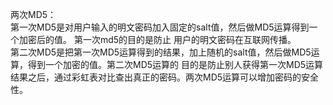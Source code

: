 两次MD5：     
第一次MD5是对用户输入的明文密码加入固定的salt值，然后做MD5运算得到一个加密后的值。 第一次md5的目的是防止
用户的明文密码在互联网传播。       
第二次MD5是把第一次MD5运算得到的结果，加上随机的salt值，然后做MD5运算，得到一个加密的值。第二次MD5运算的
目的是防止别人获得第一次MD5运算结果之后，通过彩虹表对比查出真正的密码。两次MD5运算可以增加密码的安全性。
